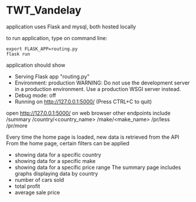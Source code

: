 # TWT_Vandelay
application uses Flask and mysql, both hosted locally

to run application, type on command line:

```
export FLASK_APP=routing.py
flask run
```

application should show 
 * Serving Flask app "routing.py"
 * Environment: production
   WARNING: Do not use the development server in a production environment.
   Use a production WSGI server instead.
 * Debug mode: off
 * Running on http://127.0.0.1:5000/ (Press CTRL+C to quit)

open http://127.0.0.1:5000/ on web browser
other endpoints include
/summary
/country/<country_name>
/make/<make_name>
/pr/less
/pr/more

Every time the home page is loaded, new data is retrieved from the API
From the home page, certain filters can be applied 
   * showing data for a specific country
   * showing data for a specific make
   * showing data for a specific price range
The summary page includes graphs displaying data by country
   * number of cars sold
   * total profit
   * average sale price

